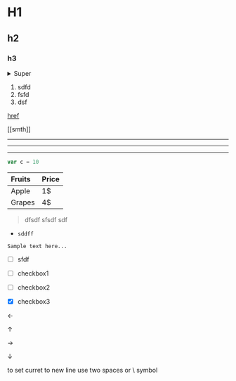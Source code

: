 # H1
## h2
### h3

<details>
<summary>Super</summary>
Details
</details>

1. sdfd
2. fsfd
3. dsf

[href]()

[[smth]] 

---
---
---

```js
var c = 10
```

| Fruits | Price |
|:--|:--|
| Apple | 1$ |
| Grapes | 4$ |

> dfsdf
> sfsdf
> sdf

  - `sddff`

```
Sample text here...
```

- [ ] sfdf
- [ ] checkbox1
- [ ] checkbox2
- [x] checkbox3


←

↑

→

↓

to set curret to new line use two spaces or \ symbol
